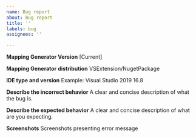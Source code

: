 ```yaml
---
name: Bug report
about: Bug report
title: ''
labels: bug
assignees: ''

---
```


**Mapping Generator Version**
[Current]

**Mapping Generator distribution**
VSExtension/NugetPackage

**IDE type and version**
Example: Visual Studio 2019 16.8

**Describe the incorrect behavior**
A clear and concise description of what the bug is.

**Describe the expected behavior**
A clear and concise description of what are you expecting.

**Screenshots**
Screenshots presenting error message

